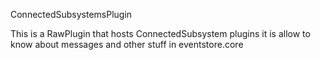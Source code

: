 ConnectedSubsystemsPlugin

This is a RawPlugin that hosts ConnectedSubsystem plugins
it is allow to know about messages and other stuff in eventstore.core
